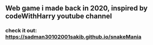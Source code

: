 ## Web game i made back in 2020, inspired by codeWithHarry youtube channel
### check it out: https://sadman30102001sakib.github.io/snakeMania
